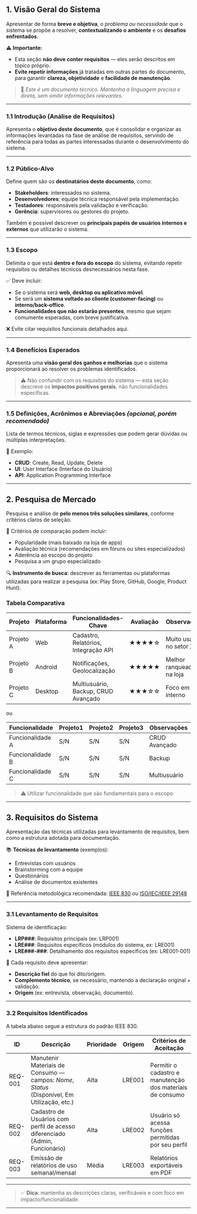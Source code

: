 ## 1. Visão Geral do Sistema

Apresentar de forma **breve e objetiva**, o *problema ou necessidade* que o sistema se propõe a resolver, **contextualizando o ambiente** e os **desafios enfrentados**.

⚠️ **Importante:**

* Esta seção **não deve conter requisitos** — eles serão descritos em tópico próprio.
* **Evite repetir informações** já tratadas em outras partes do documento, para garantir **clareza, objetividade** e **facilidade de manutenção**.

> 📌 *Este é um documento técnico. Mantenha a linguagem precisa e direta, sem omitir informações relevantes.*

---

### 1.1 Introdução (Análise de Requisitos)

Apresenta o **objetivo deste documento**, que é consolidar e organizar as informações levantadas na fase de análise de requisitos, servindo de referência para todas as partes interessadas durante o desenvolvimento do sistema.

---

### 1.2 Público-Alvo

Define quem são os **destinatários deste documento**, como:

* **Stakeholders**: interessados no sistema.
* **Desenvolvedores**: equipe técnica responsável pela implementação.
* **Testadores**: responsáveis pela validação e verificação.
* **Gerência**: supervisores ou gestores do projeto.

Também é possível descrever os **principais papéis de usuários internos e externos** que utilizarão o sistema.

---

### 1.3 Escopo

Delimita o que está **dentro e fora do escopo** do sistema, evitando repetir requisitos ou detalhes técnicos desnecessários nesta fase.

✅ Deve incluir:

* Se o sistema será **web, desktop ou aplicativo móvel**.
* Se será um **sistema voltado ao cliente (customer-facing)** ou **interno/back-office**.
* **Funcionalidades que não estarão presentes**, mesmo que sejam comumente esperadas, com breve justificativa.

❌ Evite citar requisitos funcionais detalhados aqui.

---

### 1.4 Benefícios Esperados

Apresenta uma **visão geral dos ganhos e melhorias** que o sistema proporcionará ao resolver os problemas identificados.

> ⚠️ Não confundir com os requisitos do sistema — esta seção descreve os **impactos positivos gerais**, não funcionalidades específicas.

---

### 1.5 Definições, Acrônimos e Abreviações *(opcional, porém recomendado)*

Lista de termos técnicos, siglas e expressões que podem gerar dúvidas ou múltiplas interpretações.

📘 Exemplo:

* **CRUD**: Create, Read, Update, Delete
* **UI**: User Interface (Interface do Usuário)
* **API**: Application Programming Interface

---

## 2. Pesquisa de Mercado

Pesquisa e análise de **pelo menos três soluções similares**, conforme critérios claros de seleção.

📌 Critérios de comparação podem incluir:

* Popularidade (mais baixado na loja de apps)
* Avaliação técnica (recomendações em fóruns ou sites especializados)
* Aderência ao escopo do projeto
* Pesquisa a um grupo especializado

🔍 **Instrumento de busca**: descrever as ferramentas ou plataformas utilizadas para realizar a pesquisa (ex: Play Store, GitHub, Google, Product Hunt).

### Tabela Comparativa

| Projeto   | Plataforma | Funcionalidades-Chave                | Avaliação | Observações              |
| --------- | ---------- | ------------------------------------ | --------- | ------------------------ |
| Projeto A | Web        | Cadastro, Relatórios, Integração API | ★★★★☆     | Muito usado no setor X   |
| Projeto B | Android    | Notificações, Geolocalização         | ★★★★★     | Melhor ranqueado na loja |
| Projeto C | Desktop    | Multiusuário, Backup, CRUD Avançado  | ★★★☆☆     | Foco em uso interno      |

ou

| Funcionalidade   | Projeto1 | Projeto2 | Projeto3 |  Observações |
| --------- | ---------- | ------------------------------------ | --------- | ------------------------ |
| Funcionalidade A | S/N |  S/N | S/N | CRUD Avançado   |
| Funcionalidade B | S/N |  S/N | S/N | Backup |
| Funcionalidade C | S/N |  S/N | S/N |Multiusuário  |

> ⚠️ Utilizar funcionalidade que são fundamentais para o escopo

---

## 3. Requisitos do Sistema

Apresentação das técnicas utilizadas para levantamento de requisitos, bem como a estrutura adotada para documentação.

📚 **Técnicas de levantamento** (exemplos):

* Entrevistas com usuários
* Brainstorming com a equipe
* Questionários
* Análise de documentos existentes

📖 Referência metodológica recomendada: [IEEE 830](https://ieeexplore.ieee.org/document/720574) ou [ISO/IEC/IEEE 29148](https://www.iso.org/standard/45171.html)

---

### 3.1 Levantamento de Requisitos

Sistema de identificação:

* **LRP###**: Requisitos principais (ex: LRP001)
* **LRE###**: Requisitos específicos (módulos do sistema, ex: LRE001)
* **LRE###-###**: Detalhamento dos requisitos específicos (ex: LRE001-001)

📌 Cada requisito deve apresentar:

* **Descrição fiel** do que foi dito/origem.
* **Complemento técnico**, se necessário, mantendo a declaração original + validação.
* **Origem** (ex: entrevista, observação, documento).

---

### 3.2 Requisitos Identificados

A tabela abaixo segue a estrutura do padrão IEEE 830.

| ID      | Descrição                                                                                   | Prioridade | Origem | Critérios de Aceitação                                    |
| ------- | ------------------------------------------------------------------------------------------- | ---------- | ------ | --------------------------------------------------------- |
| REQ-001 | Manutenir Materiais de Consumo — campos: *Nome*, *Status* (Disponível, Em Utilização, etc.) | Alta       | LRE001 | Permitir o cadastro e manutenção dos materiais de consumo |
| REQ-002 | Cadastro de Usuários com perfil de acesso diferenciado (Admin, Funcionário)                 | Alta       | LRE002 | Usuário só acessa funções permitidas por seu perfil       |
| REQ-003 | Emissão de relatórios de uso semanal/mensal                                                 | Média      | LRE003 | Relatórios exportáveis em PDF                             |

---

> ✅ **Dica**: mantenha as descrições claras, verificáveis e com foco em impacto/funcionalidade.

---
